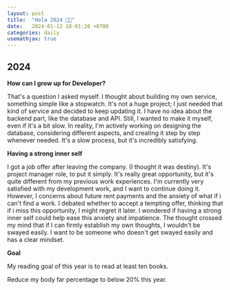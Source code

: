 ```yaml
---
layout: post
title:  "Hola 2024 👋🏻"
date:   2024-01-12 18:01:20 +0700
categories: daily
usemathjax: true
---
```

## 2024


**How can I grow up for Developer?**

That's a question I asked myself. I thought about building my own service, something simple like a stopwatch. It's not a huge project; I just needed that kind of service and decided to keep updating it. I have no idea about the backend part, like the database and API. Still, I wanted to make it myself, even if it's a bit slow. In reality, I'm actively working on designing the database, considering different aspects, and creating it step by step whenever needed. It's a slow process, but it's incredibly satisfying.

**Having a strong inner self**

I got a job offer after leaving the company. (I thought it was destiny). It's project manager role, to put it simply. It's really great opportunity,  but it's quite different from my previous work experiences. I'm currently very satisfied with my development work, and I want to continue doing it. However, I concerns about future rent payments and the anxiety of what if i can't find a work. I debated whether to accept a tempting offer, thinking that if i miss this opportunity, I might regret it later. I wondered if having a strong inner self could help ease this anxiety and impatience. The thought crossed my mind that if I can firmly establish my own thoughts, I wouldn't be swayed easily. I want to be someone who doesn't get swayed easily and has a clear mindset.


**Goal**

My reading goal of this year is to read at least ten books. 

Reduce my body far percentage to below 20% this year. 


[jekyll-docs]: https://jekyllrb.com/docs/home
[jekyll-gh]:   https://github.com/jekyll/jekyll
[jekyll-talk]: https://talk.jekyllrb.com/

